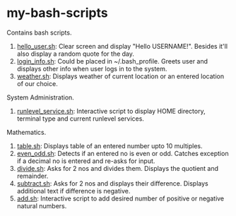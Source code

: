 # my-bash-scripts

Contains bash scripts.

1. [hello_user.sh](scripts/hello_user.sh): Clear screen and display "Hello USERNAME!". Besides it'll also display a random quote for the day.
2. [login_info.sh](scripts/login_info.sh): Could be placed in ~/.bash_profile. Greets user and displays other info when user logs in to the system.
3. [weather.sh](scripts/weather.sh): Displays weather of current location or an entered location of our choice.

System Administration.
1. [runlevel_service.sh](scripts/runlevel_service.sh): Interactive script to display HOME directory, terminal type and current runlevel services.

Mathematics.
1. [table.sh](scripts/table.sh): Displays table of an entered number upto 10 multiples.
2. [even_odd.sh](scripts/even_odd.sh): Detects if an entered no is even or odd. Catches exception if a decimal no is entered and re-asks for input.
3. [divide.sh](scripts/divide.sh): Asks for 2 nos and divides them. Displays the quotient and remainder.
4. [subtract.sh](scripts/subtract.sh): Asks for 2 nos and displays their difference. Displays additional text if difference is negative.
5. [add.sh](scripts/add.sh): Interactive script to add desired number of positive or negative natural numbers.
